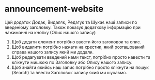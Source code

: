 # announcement-website
Цей додаток Додає, Видаляє, Редагує та Шукає наші записи по введеніому заголовку. Також показує додаткову інформацію при нажиманні на кнопку (Опис нашого запису)
1. Щоб додати елемент потрібно ввести його заголовок та опис.
2. Щоб видалити потрібно нажати на хрестик, який розташований справа нашого запису який ми додали.
3. Щоб редагувати введений нами текст, потрібно просто навести та клікнути мишкою по Заголовку або Опису нашого запису.
4. Щоб знайти якийсь наш запис потрібно просто клікнути на пошук (Search) та ввести Заголовок запису який ми шукаємо.
